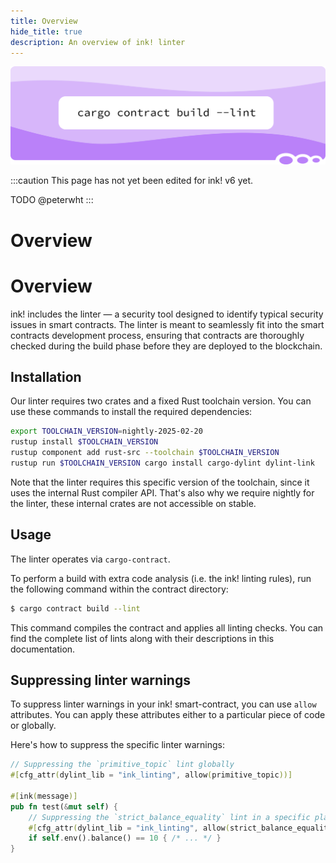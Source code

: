 ```yaml
---
title: Overview
hide_title: true
description: An overview of ink! linter
---
```


![Text/linter Title Picture](/img/title/text/linter.svg)

:::caution
This page has not yet been edited for ink! v6 yet.

TODO @peterwht
:::

# Overview

# Overview
ink! includes the linter — a security tool designed to identify typical security issues in smart contracts. The linter is meant to seamlessly fit into the smart contracts development process, ensuring that contracts are thoroughly checked during the build phase before they are deployed to the blockchain.

## Installation
Our linter requires two crates and a fixed Rust toolchain version. You can use
these commands to install the required dependencies:

```bash
export TOOLCHAIN_VERSION=nightly-2025-02-20
rustup install $TOOLCHAIN_VERSION
rustup component add rust-src --toolchain $TOOLCHAIN_VERSION
rustup run $TOOLCHAIN_VERSION cargo install cargo-dylint dylint-link
```

Note that the linter requires this specific version of the toolchain, 
since it uses the internal Rust compiler API. That's also why we require
nightly for the linter, these internal crates are not accessible on stable.

## Usage
The linter operates via `cargo-contract`.

To perform a build with extra code analysis (i.e. the ink! linting rules), run the
following command within the contract directory:

```bash
$ cargo contract build --lint
```

This command compiles the contract and applies all linting checks. You can find the complete list of lints along with their descriptions in this documentation.

## Suppressing linter warnings
To suppress linter warnings in your ink! smart-contract, you can use `allow` attributes. You can apply these attributes either to a particular piece of code or globally.

Here's how to suppress the specific linter warnings:

```rust
// Suppressing the `primitive_topic` lint globally
#[cfg_attr(dylint_lib = "ink_linting", allow(primitive_topic))]

#[ink(message)]
pub fn test(&mut self) {
    // Suppressing the `strict_balance_equality` lint in a specific place
    #[cfg_attr(dylint_lib = "ink_linting", allow(strict_balance_equality))]
    if self.env().balance() == 10 { /* ... */ }
}
```

